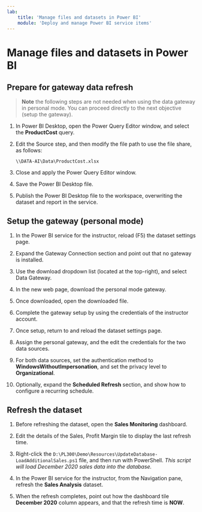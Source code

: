 ```yaml
---
lab:
    title: 'Manage files and datasets in Power BI'
    module: 'Deploy and manage Power BI service items'
---
```

# Manage files and datasets in Power BI

## Prepare for gateway data refresh

> **Note** the following steps are not needed when using the data gateway in personal mode. You can proceed directly to the next objective (setup the gateway).

1. In Power BI Desktop, open the Power Query Editor window, and select the **ProductCost** query.

1. Edit the Source step, and then modify the file path to use the file share, as follows:

    `\\DATA-AI\Data\ProductCost.xlsx`

1. Close and apply the Power Query Editor window.

1. Save the Power BI Desktop file.

1. Publish the Power BI Desktop file to the workspace, overwriting the dataset and report in the service.

## Setup the gateway (personal mode)

1. In the Power BI service for the instructor, reload (F5) the dataset settings page.

1. Expand the Gateway Connection section and point out that no gateway is installed.

1. Use the download dropdown list (located at the top-right), and select Data Gateway.

1. In the new web page, download the personal mode gateway.

1. Once downloaded, open the downloaded file.

1. Complete the gateway setup by using the credentials of the instructor account.

1. Once setup, return to and reload the dataset settings page.

1. Assign the personal gateway, and the edit the credentials for the two data sources.

1. For both data sources, set the authentication method to **WindowsWithoutImpersonation**, and set the privacy level to **Organizational**.

1. Optionally, expand the **Scheduled Refresh** section, and show how to configure a recurring schedule.

## Refresh the dataset

1. Before refreshing the dataset, open the **Sales Monitoring** dashboard.

1. Edit the details of the Sales, Profit Margin tile to display the last refresh time.

1. Right-click the `D:\PL300\Demo\Resources\UpdateDatabase-LoadAdditionalSales.ps1` file, and then run with PowerShell. *This script will load December 2020 sales data into the database.*

1. In the Power BI service for the instructor, from the Navigation pane, refresh the **Sales Analysis** dataset.

1. When the refresh completes, point out how the dashboard tile **December 2020** column appears, and that the refresh time is **NOW**.
